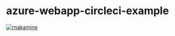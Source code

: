 # azure-webapp-circleci-example
[![rnakamine](https://circleci.com/gh/rnakamine/azure-webapp-circleci-example.svg?style=shield)](https://circleci.com/gh/rnakamine/azure-webapp-circleci-example)
